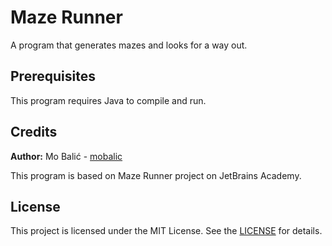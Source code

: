 # Maze Runner
A program that generates mazes and looks for a way out.

## Prerequisites
This program requires Java to compile and run.

## Credits
**Author:** Mo Balić - [mobalic](https://github.com/mobalic)

This program is based on Maze Runner project on JetBrains Academy.

## License
This project is licensed under the MIT License. See the [LICENSE](https://github.com/mobalic/maze-runner/blob/main/LICENSE) for details.
